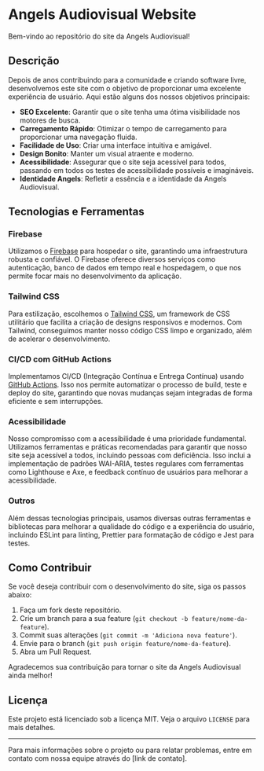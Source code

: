 # Angels Audiovisual Website

Bem-vindo ao repositório do site da Angels Audiovisual!

## Descrição

Depois de anos contribuindo para a comunidade e criando software livre, desenvolvemos este site com o objetivo de proporcionar uma excelente experiência de usuário. Aqui estão alguns dos nossos objetivos principais:

- **SEO Excelente**: Garantir que o site tenha uma ótima visibilidade nos motores de busca.
- **Carregamento Rápido**: Otimizar o tempo de carregamento para proporcionar uma navegação fluida.
- **Facilidade de Uso**: Criar uma interface intuitiva e amigável.
- **Design Bonito**: Manter um visual atraente e moderno.
- **Acessibilidade**: Assegurar que o site seja acessível para todos, passando em todos os testes de acessibilidade possíveis e imagináveis.
- **Identidade Angels**: Refletir a essência e a identidade da Angels Audiovisual.

## Tecnologias e Ferramentas

### Firebase

Utilizamos o [Firebase](https://firebase.google.com/) para hospedar o site, garantindo uma infraestrutura robusta e confiável. O Firebase oferece diversos serviços como autenticação, banco de dados em tempo real e hospedagem, o que nos permite focar mais no desenvolvimento da aplicação.

### Tailwind CSS

Para estilização, escolhemos o [Tailwind CSS](https://tailwindcss.com/), um framework de CSS utilitário que facilita a criação de designs responsivos e modernos. Com Tailwind, conseguimos manter nosso código CSS limpo e organizado, além de acelerar o desenvolvimento.

### CI/CD com GitHub Actions

Implementamos CI/CD (Integração Contínua e Entrega Contínua) usando [GitHub Actions](https://github.com/features/actions). Isso nos permite automatizar o processo de build, teste e deploy do site, garantindo que novas mudanças sejam integradas de forma eficiente e sem interrupções.

### Acessibilidade

Nosso compromisso com a acessibilidade é uma prioridade fundamental. Utilizamos ferramentas e práticas recomendadas para garantir que nosso site seja acessível a todos, incluindo pessoas com deficiência. Isso inclui a implementação de padrões WAI-ARIA, testes regulares com ferramentas como Lighthouse e Axe, e feedback contínuo de usuários para melhorar a acessibilidade.

### Outros

Além dessas tecnologias principais, usamos diversas outras ferramentas e bibliotecas para melhorar a qualidade do código e a experiência do usuário, incluindo ESLint para linting, Prettier para formatação de código e Jest para testes.

## Como Contribuir

Se você deseja contribuir com o desenvolvimento do site, siga os passos abaixo:

1. Faça um fork deste repositório.
2. Crie um branch para a sua feature (`git checkout -b feature/nome-da-feature`).
3. Commit suas alterações (`git commit -m 'Adiciona nova feature'`).
4. Envie para o branch (`git push origin feature/nome-da-feature`).
5. Abra um Pull Request.

Agradecemos sua contribuição para tornar o site da Angels Audiovisual ainda melhor!

## Licença

Este projeto está licenciado sob a licença MIT. Veja o arquivo `LICENSE` para mais detalhes.

---

Para mais informações sobre o projeto ou para relatar problemas, entre em contato com nossa equipe através do [link de contato].
